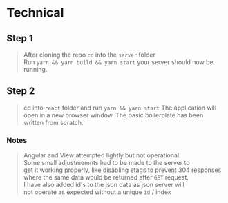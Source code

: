 # Technical

## Step 1

> After cloning the repo `cd` into the `server` folder  
  Run `yarn && yarn build && yarn start` your server should now be running.

## Step 2

> cd into `react` folder and run `yarn && yarn start` 
  The application will open in a new browser window. 
  The basic boilerplate has been written from scratch.
  

### Notes

> Angular and View attempted lightly but not operational.  
  Some small adjustmemnts had to be made to the server to  
  get it working properly, like disabling etags to prevent 304 responses  
  where the same data would be returned after `GET` request.  
  I have also added id's to the json data as json server will  
  not operate as expected without a unique `id` / index

